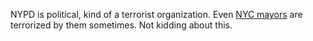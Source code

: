 NYPD is political, kind of a terrorist organization. Even <a href="https://thehill.com/homenews/state-watch/482258-sergeants-union-says-nypd-is-declaring-war-on-de-blasio">NYC mayors</a> are terrorized by them sometimes. Not kidding about this.
